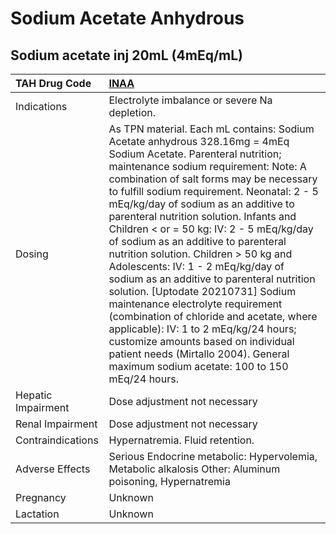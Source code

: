 # Sodium Acetate Anhydrous

## Sodium acetate inj 20mL (4mEq/mL)

| TAH Drug Code      | [INAA](https://www.tahsda.org.tw/drugs/hissearch.php?drug_code=INAA)                                                                                                                                                                                                                                                                                                                                                                                                                                                                                                                                                                                                                                                                                                                                                                             |
|:-------------------|:-------------------------------------------------------------------------------------------------------------------------------------------------------------------------------------------------------------------------------------------------------------------------------------------------------------------------------------------------------------------------------------------------------------------------------------------------------------------------------------------------------------------------------------------------------------------------------------------------------------------------------------------------------------------------------------------------------------------------------------------------------------------------------------------------------------------------------------------------|
| Indications        | Electrolyte imbalance or severe Na depletion.                                                                                                                                                                                                                                                                                                                                                                                                                                                                                                                                                                                                                                                                                                                                                                                                    |
| Dosing             | As TPN material. Each mL contains: Sodium Acetate anhydrous 328.16mg = 4mEq Sodium Acetate. Parenteral nutrition; maintenance sodium requirement: Note: A combination of salt forms may be necessary to fulfill sodium requirement. Neonatal: 2 - 5 mEq/kg/day of sodium as an additive to parenteral nutrition solution. Infants and Children < or = 50 kg: IV: 2 - 5 mEq/kg/day of sodium as an additive to parenteral nutrition solution. Children > 50 kg and Adolescents: IV: 1 - 2 mEq/kg/day of sodium as an additive to parenteral nutrition solution. [Uptodate 20210731] Sodium maintenance electrolyte requirement (combination of chloride and acetate, where applicable): IV: 1 to 2 mEq/kg/24 hours; customize amounts based on individual patient needs (Mirtallo 2004). General maximum sodium acetate: 100 to 150 mEq/24 hours. |
| Hepatic Impairment | Dose adjustment not necessary                                                                                                                                                                                                                                                                                                                                                                                                                                                                                                                                                                                                                                                                                                                                                                                                                    |
| Renal Impairment   | Dose adjustment not necessary                                                                                                                                                                                                                                                                                                                                                                                                                                                                                                                                                                                                                                                                                                                                                                                                                    |
| Contraindications  | Hypernatremia. Fluid retention.                                                                                                                                                                                                                                                                                                                                                                                                                                                                                                                                                                                                                                                                                                                                                                                                                  |
| Adverse Effects    | Serious Endocrine metabolic: Hypervolemia, Metabolic alkalosis Other: Aluminum poisoning, Hypernatremia                                                                                                                                                                                                                                                                                                                                                                                                                                                                                                                                                                                                                                                                                                                                          |
| Pregnancy          | Unknown                                                                                                                                                                                                                                                                                                                                                                                                                                                                                                                                                                                                                                                                                                                                                                                                                                          |
| Lactation          | Unknown                                                                                                                                                                                                                                                                                                                                                                                                                                                                                                                                                                                                                                                                                                                                                                                                                                          |

